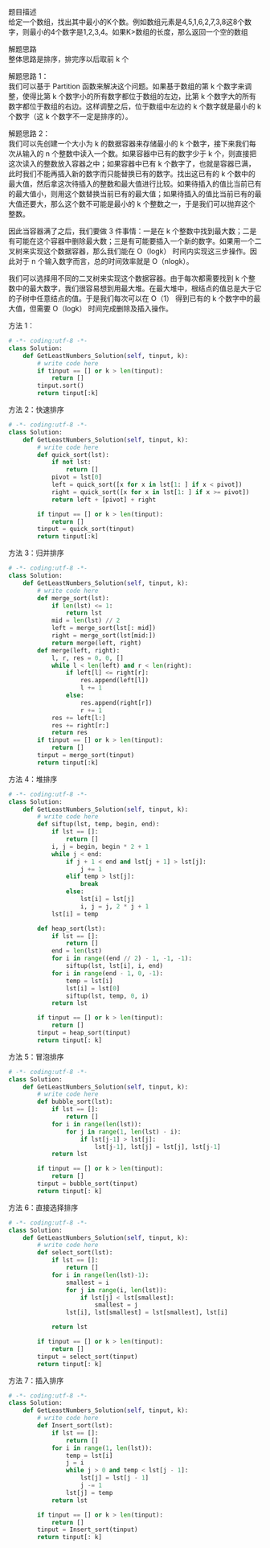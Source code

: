 
题目描述  
给定一个数组，找出其中最小的K个数。例如数组元素是4,5,1,6,2,7,3,8这8个数字，则最小的4个数字是1,2,3,4。如果K>数组的长度，那么返回一个空的数组  

解题思路  
整体思路是排序，排完序以后取前 k 个  

解题思路 1：  
我们可以基于 Partition 函数来解决这个问题。如果基于数组的第 k 个数字来调整，使得比第 k 个数字小的所有数字都位于数组的左边，比第 k 个数字大的所有数字都位于数组的右边。这样调整之后，位于数组中左边的 k 个数字就是最小的 k 个数字（这 k 个数字不一定是排序的）。  


解题思路 2：  
我们可以先创建一个大小为 k 的数据容器来存储最小的 k 个数字，接下来我们每次从输入的 n 个整数中读入一个数。如果容器中已有的数字少于 k 个，则直接把这次读入的整数放入容器之中；如果容器中已有 k 个数字了，也就是容器已满，此时我们不能再插入新的数字而只能替换已有的数字。找出这已有的 k 个数中的最大值，然后拿这次待插入的整数和最大值进行比较。如果待插入的值比当前已有的最大值小，则用这个数替换当前已有的最大值；如果待插入的值比当前已有的最大值还要大，那么这个数不可能是最小的 k 个整数之一，于是我们可以抛弃这个整数。  

因此当容器满了之后，我们要做 3 件事情：一是在 k 个整数中找到最大数；二是有可能在这个容器中删除最大数；三是有可能要插入一个新的数字。如果用一个二叉树来实现这个数据容器，那么我们能在 O（logk） 时间内实现这三步操作。因此对于 n 个输入数字而言，总的时间效率就是 O（nlogk）。  

我们可以选择用不同的二叉树来实现这个数据容器。由于每次都需要找到 k 个整数中的最大数字，我们很容易想到用最大堆。在最大堆中，根结点的值总是大于它的子树中任意结点的值。于是我们每次可以在 O（1） 得到已有的 k 个数字中的最大值，但需要 O（logk） 时间完成删除及插入操作。  

方法 1：  
```python 
# -*- coding:utf-8 -*-
class Solution:
    def GetLeastNumbers_Solution(self, tinput, k):
        # write code here
        if tinput == [] or k > len(tinput):
            return []
        tinput.sort()
        return tinput[:k]
```

方法 2：快速排序  
```python 
# -*- coding:utf-8 -*-
class Solution:
    def GetLeastNumbers_Solution(self, tinput, k):
        # write code here
        def quick_sort(lst):
            if not lst:
                return []
            pivot = lst[0]
            left = quick_sort([x for x in lst[1: ] if x < pivot])
            right = quick_sort([x for x in lst[1: ] if x >= pivot])
            return left + [pivot] + right

        if tinput == [] or k > len(tinput):
            return []
        tinput = quick_sort(tinput)
        return tinput[:k]
```

方法 3：归并排序  
```python 
# -*- coding:utf-8 -*-
class Solution:
    def GetLeastNumbers_Solution(self, tinput, k):
        # write code here
        def merge_sort(lst):
            if len(lst) <= 1:
                return lst
            mid = len(lst) // 2
            left = merge_sort(lst[: mid])
            right = merge_sort(lst[mid:])
            return merge(left, right)
        def merge(left, right):
            l, r, res = 0, 0, []
            while l < len(left) and r < len(right):
                if left[l] <= right[r]:
                    res.append(left[l])
                    l += 1
                else:
                    res.append(right[r])
                    r += 1
            res += left[l:]
            res += right[r:]
            return res
        if tinput == [] or k > len(tinput):
            return []
        tinput = merge_sort(tinput)
        return tinput[:k]
```

方法 4：堆排序  
```python 
# -*- coding:utf-8 -*-
class Solution:
    def GetLeastNumbers_Solution(self, tinput, k):
        # write code here
        def siftup(lst, temp, begin, end):
            if lst == []:
                return []
            i, j = begin, begin * 2 + 1
            while j < end:
                if j + 1 < end and lst[j + 1] > lst[j]:
                    j += 1
                elif temp > lst[j]:
                    break
                else:
                    lst[i] = lst[j]
                    i, j = j, 2 * j + 1
            lst[i] = temp

        def heap_sort(lst):
            if lst == []:
                return []
            end = len(lst)
            for i in range((end // 2) - 1, -1, -1):
                siftup(lst, lst[i], i, end)
            for i in range(end - 1, 0, -1):
                temp = lst[i]
                lst[i] = lst[0]
                siftup(lst, temp, 0, i)
            return lst

        if tinput == [] or k > len(tinput):
            return []
        tinput = heap_sort(tinput)
        return tinput[: k]
```

方法 5：冒泡排序  
```python 
# -*- coding:utf-8 -*-
class Solution:
    def GetLeastNumbers_Solution(self, tinput, k):
        # write code here
        def bubble_sort(lst):
            if lst == []:
                return []
            for i in range(len(lst)):
                for j in range(1, len(lst) - i):
                    if lst[j-1] > lst[j]:
                        lst[j-1], lst[j] = lst[j], lst[j-1]
            return lst

        if tinput == [] or k > len(tinput):
            return []
        tinput = bubble_sort(tinput)
        return tinput[: k]
```

方法 6：直接选择排序  
```python 
# -*- coding:utf-8 -*-
class Solution:
    def GetLeastNumbers_Solution(self, tinput, k):
        # write code here
        def select_sort(lst):
            if lst == []:
                return []
            for i in range(len(lst)-1):
                smallest = i
                for j in range(i, len(lst)):
                    if lst[j] < lst[smallest]:
                        smallest = j
                lst[i], lst[smallest] = lst[smallest], lst[i]

            return lst

        if tinput == [] or k > len(tinput):
            return []
        tinput = select_sort(tinput)
        return tinput[: k]
```

方法 7：插入排序  
```python 
# -*- coding:utf-8 -*-
class Solution:
    def GetLeastNumbers_Solution(self, tinput, k):
        # write code here
        def Insert_sort(lst):
            if lst == []:
                return []
            for i in range(1, len(lst)):
                temp = lst[i]
                j = i
                while j > 0 and temp < lst[j - 1]:
                    lst[j] = lst[j - 1]
                    j -= 1
                lst[j] = temp
            return lst

        if tinput == [] or k > len(tinput):
            return []
        tinput = Insert_sort(tinput)
        return tinput[: k]
```


